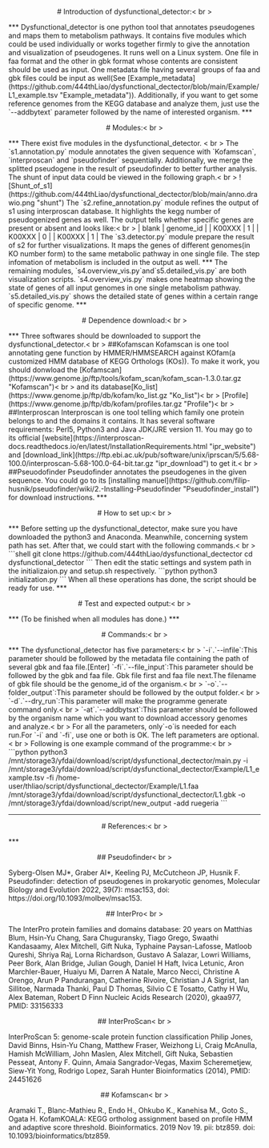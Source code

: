 <p align="center">
# Introduction of dysfunctional_detector:< br >
</p> 
***
Dysfunctional_detector is one python tool that annotates pseudogenes and maps them to metabolism pathways. It contains five modules which could be used individually or works together firmly to give the annotation and visualization of pseudogenes. It runs well on a Linux system. One file in faa format and the other in gbk format whose contents are consistent should be used as input. One metadata file having several groups of faa and gbk files could be input as well(See [Example_metadata](https://github.com/444thLiao/dysfunctional_dectector/blob/main/Example/L1_example.tsv "Example_metadata")). Additionally, if you want to get some reference genomes from the KEGG database and analyze them, just use the `--addbytext` parameter followed by the name of interested organism.
***
<p align="center">
# Modules:< br >
</p>
*** 
There exist five modules in the dysfunctional_detector. < br >
The `s1.annotation.py` module annotates the given sequence with `Kofamscan`, `interproscan` and `pseudofinder` sequentially.  Additionally, we merge the splitted pseudogene in the result of pseudofinder to  better further analysis. The shunt of input data could be viewed in the following graph.< br >
![Shunt_of_s1](https://github.com/444thLiao/dysfunctional_dectector/blob/main/anno.drawio.png "shunt")
The `s2.refine_annotation.py` module refines the output of s1 using interproscan database. It highlights the kegg number of pseudogenized  genes as well. The output tells whether specific genes are present or absent and looks like:< br >
| blank | genome_id |  
| K00XXX | 1 |  
| K00XXX | 0 | 
| K00XXX | 1 | 
The `s3.detector.py` module prepare the result of s2 for further visualizations. It maps the genes of different genomes(in KO number form) to the same metabolic pathway in one single file. The step infomation of metabolism is included in the output as well. 
***
The remaining modules, `s4.overview_vis.py`and`s5.detailed_vis.py` are both visualization scripts. `s4.overview_vis.py` makes one heatmap showing the state of genes of all input genomes in one single metabolism pathway. `s5.detailed_vis.py` shows the detailed state of genes within a certain range of specific genome.
***
<p align="center">
# Dependence download:< br >
</p>
*** 
Three softwares should be downloaded to support the dysfunctional_detector.< br >
##Kofamscan
Kofamscan is one tool annotating gene function by HMMER/HMMSEARCH against KOfam(a customized HMM database of KEGG Orthologs (KOs)). To make it work, you should donwload the [Kofamscan](https://www.genome.jp/ftp/tools/kofam_scan/kofam_scan-1.3.0.tar.gz "Kofamscan")< br >
and its database[Ko_list](https://www.genome.jp/ftp/db/kofam/ko_list.gz "Ko_list")< br >
[Profile](https://www.genome.jp/ftp/db/kofam/profiles.tar.gz "Profile")< br >
##Interproscan
Interproscan is one tool telling which family one protein belongs to and the domains it contains. It has several software requirements: Perl5, Python3 and Java JDK/JRE version 11. You may go to its official [website](https://interproscan-docs.readthedocs.io/en/latest/InstallationRequirements.html "ipr_website") and [download_link](https://ftp.ebi.ac.uk/pub/software/unix/iprscan/5/5.68-100.0/interproscan-5.68-100.0-64-bit.tar.gz "ipr_download") to get it.< br >
##Pseuodofinder
Pseudofinder annotates the pseudogenes in the given sequence. You could go to its [installing manuel](https://github.com/filip-husnik/pseudofinder/wiki/2.-Installing-Pseudofinder "Pseudofinder_install") for download instructions.
***
<p align="center">
# How to set up:< br >
</p>
*** 
Before setting up the dysfunctional_detector, make sure you have downloaded the python3 and Anaconda. Meanwhile, concerning system path has set. After that, we could start with the following commands.< br >
```shell  
git clone https://github.com/444thLiao/dysfunctional_dectector
cd dysfunctional_detector
```
Then edit the static settings and system path in the initializaion.py and setup.sh respectively.
```python
python3 initialization.py
```
When all these operations has done, the script should be ready for use.
***
<p align="center">
# Test and expected output:< br >
</p>
*** 
(To be finished when all modules has done.)
***
<p align="center">
# Commands:< br >
</p> 
***
The dysfunctional_detector has five parameters:< br >
`-i`.`--infile`:This parameter should be followed by the metadata file containing the path of several gbk and faa file.[Enter]
`-fi`.`--file_input`:This parameter should be followed by the gbk and faa file. Gbk file first and faa file next.The filename of gbk file should be the genome_id of the organism.< br >
`-o`.`--folder_output`:This parameter should be followed by the output folder.< br >
`-d`.`--dry_run`:This parameter will make the programme generate command only.< br >
`-at`.`--addbytsxt`:This parameter should be followed by the organism name which you want to download accessory genomes and analyze.< br >
For all the parameters, only`-o`is needed for each run.For `-i` and `-fi`, use one or both is OK. The left parameters are optional.< br >
Following is one example command of the programme:< br >
```python
python3 /mnt/storage3/yfdai/download/script/dysfunctional_dectector/main.py -i /mnt/storage3/yfdai/download/script/dysfunctional_dectector/Example/L1_example.tsv -fi /home-user/thliao/script/dysfunctional_dectector/Example/L1.faa /mnt/storage3/yfdai/download/script/dysfunctional_dectector/L1.gbk -o /mnt/storage3/yfdai/download/script/new_output -add ruegeria
```

***
<p align="center">
# References:< br >
</p> 
***
<p align="center">
## Pseudofinder< br >
</p> 
Syberg-Olsen MJ*, Graber AI*, Keeling PJ, McCutcheon JP, Husnik F. Pseudofinder: detection of pseudogenes in prokaryotic genomes, Molecular Biology and Evolution 2022, 39(7): msac153, doi: https://doi.org/10.1093/molbev/msac153.
<p align="center">
## InterPro< br >
</p> 
The InterPro protein families and domains database: 20 years on Matthias Blum, Hsin-Yu Chang, Sara Chuguransky, Tiago Grego, Swaathi Kandasaamy, Alex Mitchell, Gift Nuka, Typhaine Paysan-Lafosse, Matloob Qureshi, Shriya Raj, Lorna Richardson, Gustavo A Salazar, Lowri Williams, Peer Bork, Alan Bridge, Julian Gough, Daniel H Haft, Ivica Letunic, Aron Marchler-Bauer, Huaiyu Mi, Darren A Natale, Marco Necci, Christine A Orengo, Arun P Pandurangan, Catherine Rivoire, Christian J A Sigrist, Ian Sillitoe, Narmada Thanki, Paul D Thomas, Silvio C E Tosatto, Cathy H Wu, Alex Bateman, Robert D Finn Nucleic Acids Research (2020), gkaa977, PMID: 33156333
<p align="center">
## InterProScan< br >
</p> 
InterProScan 5: genome-scale protein function classification Philip Jones, David Binns, Hsin-Yu Chang, Matthew Fraser, Weizhong Li, Craig McAnulla, Hamish McWilliam, John Maslen, Alex Mitchell, Gift Nuka, Sebastien Pesseat, Antony F. Quinn, Amaia Sangrador-Vegas, Maxim Scheremetjew, Siew-Yit Yong, Rodrigo Lopez, Sarah Hunter Bioinformatics (2014), PMID: 24451626
<p align="center">
## Kofamscan< br >
</p> 
Aramaki T., Blanc-Mathieu R., Endo H., Ohkubo K., Kanehisa M., Goto S., Ogata H.
KofamKOALA: KEGG ortholog assignment based on profile HMM and adaptive score threshold.
Bioinformatics. 2019 Nov 19. pii: btz859. doi: 10.1093/bioinformatics/btz859.
